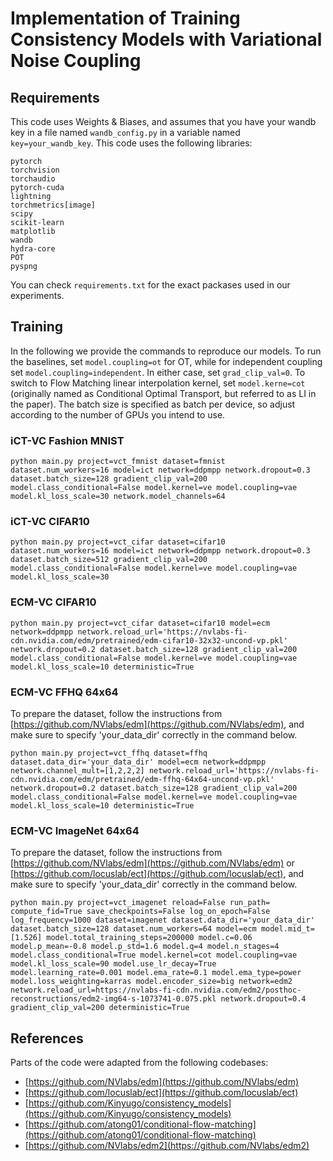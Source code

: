 # Implementation of Training Consistency Models with Variational Noise Coupling
## Requirements
This code uses Weights & Biases, and assumes that you have your wandb key in a file named `wandb_config.py` in a variable named `key=your_wandb_key`.
This code uses the following libraries:
```angular2html
pytorch 
torchvision 
torchaudio 
pytorch-cuda
lightning
torchmetrics[image]
scipy 
scikit-learn 
matplotlib 
wandb
hydra-core
POT
pyspng
```
You can check `requirements.txt` for the exact packases used in our experiments.
## Training
In the following we provide the commands to reproduce our models. To run the baselines, set `model.coupling=ot` for OT, while for independent coupling set `model.coupling=independent`. In either case, set `grad_clip_val=0`. To switch to Flow Matching linear interpolation kernel, set `model.kerne=cot` (originally named as Conditional Optimal Transport, but referred to as LI in the paper).
The batch size is specified as batch per device, so adjust according to the number of GPUs you intend to use.
### iCT-VC Fashion MNIST
```angular2html
python main.py project=vct_fmnist dataset=fmnist dataset.num_workers=16 model=ict network=ddpmpp network.dropout=0.3 dataset.batch_size=128 gradient_clip_val=200 model.class_conditional=False model.kernel=ve model.coupling=vae model.kl_loss_scale=30 network.model_channels=64
```

### iCT-VC CIFAR10
```angular2html
python main.py project=vct_cifar dataset=cifar10 dataset.num_workers=16 model=ict network=ddpmpp network.dropout=0.3 dataset.batch_size=512 gradient_clip_val=200 model.class_conditional=False model.kernel=ve model.coupling=vae model.kl_loss_scale=30
```

### ECM-VC CIFAR10
```angular2html
python main.py project=vct_cifar dataset=cifar10 model=ecm network=ddpmpp network.reload_url='https://nvlabs-fi-cdn.nvidia.com/edm/pretrained/edm-cifar10-32x32-uncond-vp.pkl' network.dropout=0.2 dataset.batch_size=128 gradient_clip_val=200 model.class_conditional=False model.kernel=ve model.coupling=vae model.kl_loss_scale=10 deterministic=True
```

### ECM-VC FFHQ 64x64
To prepare the dataset, follow the instructions from [https://github.com/NVlabs/edm](https://github.com/NVlabs/edm), and make sure to specify 'your_data_dir' correctly in the command below.
```angular2html
python main.py project=vct_ffhq dataset=ffhq dataset.data_dir='your_data_dir' model=ecm network=ddpmpp network.channel_mult=[1,2,2,2] network.reload_url='https://nvlabs-fi-cdn.nvidia.com/edm/pretrained/edm-ffhq-64x64-uncond-vp.pkl' network.dropout=0.2 dataset.batch_size=128 gradient_clip_val=200 model.class_conditional=False model.kernel=ve model.coupling=vae model.kl_loss_scale=10 deterministic=True
```

### ECM-VC ImageNet 64x64
To prepare the dataset, follow the instructions from [https://github.com/NVlabs/edm](https://github.com/NVlabs/edm) or [https://github.com/locuslab/ect](https://github.com/locuslab/ect), and make sure to specify 'your_data_dir' correctly in the command below.
```angular2html
python main.py project=vct_imagenet reload=False run_path= compute_fid=True save_checkpoints=False log_on_epoch=False log_frequency=1000 dataset=imagenet dataset.data_dir='your_data_dir' dataset.batch_size=128 dataset.num_workers=64 model=ecm model.mid_t=[1.526] model.total_training_steps=200000 model.c=0.06 model.p_mean=-0.8 model.p_std=1.6 model.q=4 model.n_stages=4 model.class_conditional=True model.kernel=cot model.coupling=vae model.kl_loss_scale=90 model.use_lr_decay=True model.learning_rate=0.001 model.ema_rate=0.1 model.ema_type=power model.loss_weighting=karras model.encoder_size=big network=edm2 network.reload_url=https://nvlabs-fi-cdn.nvidia.com/edm2/posthoc-reconstructions/edm2-img64-s-1073741-0.075.pkl network.dropout=0.4 gradient_clip_val=200 deterministic=True
```
## References
Parts of the code were adapted from the following codebases:
- [https://github.com/NVlabs/edm](https://github.com/NVlabs/edm)
- [https://github.com/locuslab/ect](https://github.com/locuslab/ect)
- [https://github.com/Kinyugo/consistency_models](https://github.com/Kinyugo/consistency_models)
- [https://github.com/atong01/conditional-flow-matching](https://github.com/atong01/conditional-flow-matching)
- [https://github.com/NVlabs/edm2](https://github.com/NVlabs/edm2)

